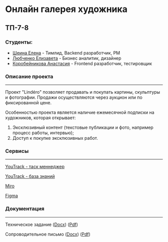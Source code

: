 # Онлайн галерея художника
## ТП-7-8
### Студенты:
- [Шеина Елена](https://github.com/raiden-20)  - Тимлид, Backend разработчик, PM
- [Любченко Елизавета](https://github.com/linkouwu) - Бизнес аналитик, дизайнер
- [Коробейникова Анастасия](https://github.com/korobasssss) - Frontend разработчик, тестировщик

### Описание проекта
---
Проект "Lindéro" позволяет продавать и покупать картины, скульптуры и фотографии. Продажи осуществляются через аукцион или по фиксированной цене. 

Особенностью проекта является наличие ежемесячной подписки на художников, которая открывает:
  1. Эксклюзивный контент (текстовые публикации и фото, например процесс работы, интервью);
  2. Доступ к покупке эксклюзивных работ.
 

### Сервисы
---
[YouTrack - таск меннеджер](https://online-gallery.youtrack.cloud/agiles/159-2/current)

[YouTrack - база знаний](https://online-gallery.youtrack.cloud/articles/OG)

[Miro](https://miro.com/app/board/uXjVNqkFE7Q=/?share_link_id=337584141271)

[Figma](https://www.figma.com/file/xmcTy6ej7tSEEIU4bSWGko/Online-gallery?type=design&node-id=0%3A1&mode=design&t=5nymTrBTc3rGum0C-1)

### Документация
---

Техническое задание ([Docx](https://github.com/raiden-20/online_gallery/blob/main/%D0%94%D0%BE%D0%BA%D1%83%D0%BC%D0%B5%D0%BD%D1%82%D0%B0%D1%86%D0%B8%D1%8F/%D0%A2%D0%B5%D1%85%D0%BD%D0%B8%D1%87%D0%B5%D1%81%D0%BA%D0%BE%D0%B5%20%D0%B7%D0%B0%D0%B4%D0%B0%D0%BD%D0%B8%D0%B5/%D0%A2%D0%B5%D1%85%D0%BD%D0%B8%D1%87%D0%B5%D1%81%D0%BA%D0%BE%D0%B5%20%D0%B7%D0%B0%D0%B4%D0%B0%D0%BD%D0%B8%D0%B5.docx)) ([Pdf](https://github.com/raiden-20/online_gallery/blob/main/%D0%94%D0%BE%D0%BA%D1%83%D0%BC%D0%B5%D0%BD%D1%82%D0%B0%D1%86%D0%B8%D1%8F/%D0%A2%D0%B5%D1%85%D0%BD%D0%B8%D1%87%D0%B5%D1%81%D0%BA%D0%BE%D0%B5%20%D0%B7%D0%B0%D0%B4%D0%B0%D0%BD%D0%B8%D0%B5/%D0%A2%D0%B5%D1%85%D0%BD%D0%B8%D1%87%D0%B5%D1%81%D0%BA%D0%BE%D0%B5%20%D0%B7%D0%B0%D0%B4%D0%B0%D0%BD%D0%B8%D0%B5.pdf))

Сопроводительное письмо ([Docx](https://github.com/raiden-20/online_gallery/blob/main/%D0%94%D0%BE%D0%BA%D1%83%D0%BC%D0%B5%D0%BD%D1%82%D0%B0%D1%86%D0%B8%D1%8F/%D0%A1%D0%BE%D0%BF%D1%80%D0%BE%D0%B2%D0%BE%D0%B4%D0%B8%D1%82%D0%B5%D0%BB%D1%8C%D0%BD%D0%BE%D0%B5%20%D0%BF%D0%B8%D1%81%D1%8C%D0%BC%D0%BE/%D0%A1%D0%BE%D0%BF%D1%80%D0%BE%D0%B2%D0%BE%D0%B4%D0%B8%D1%82%D0%B5%D0%BB%D1%8C%D0%BD%D0%BE%D0%B5%20%D0%BF%D0%B8%D1%81%D1%8C%D0%BC%D0%BE.docx)) ([Pdf](https://github.com/raiden-20/online_gallery/blob/main/%D0%94%D0%BE%D0%BA%D1%83%D0%BC%D0%B5%D0%BD%D1%82%D0%B0%D1%86%D0%B8%D1%8F/%D0%A1%D0%BE%D0%BF%D1%80%D0%BE%D0%B2%D0%BE%D0%B4%D0%B8%D1%82%D0%B5%D0%BB%D1%8C%D0%BD%D0%BE%D0%B5%20%D0%BF%D0%B8%D1%81%D1%8C%D0%BC%D0%BE/%D0%A1%D0%BE%D0%BF%D1%80%D0%BE%D0%B2%D0%BE%D0%B4%D0%B8%D1%82%D0%B5%D0%BB%D1%8C%D0%BD%D0%BE%D0%B5%20%D0%BF%D0%B8%D1%81%D1%8C%D0%BC%D0%BE.pdf))
